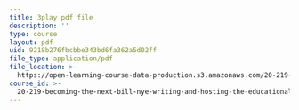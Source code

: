 ```yaml
---
title: 3play pdf file
description: ''
type: course
layout: pdf
uid: 9218b276fbcbbe343bd6fa362a5d02ff
file_type: application/pdf
file_location: >-
  https://open-learning-course-data-production.s3.amazonaws.com/20-219-becoming-the-next-bill-nye-writing-and-hosting-the-educational-show-january-iap-2015/9218b276fbcbbe343bd6fa362a5d02ff_3HnHQXWIFd4.pdf
course_id: >-
  20-219-becoming-the-next-bill-nye-writing-and-hosting-the-educational-show-january-iap-2015
---
```

